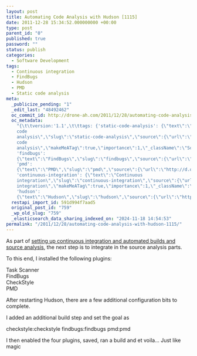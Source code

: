 ```yaml
---
layout: post
title: Automating Code Analysis with Hudson [1115]
date: 2011-12-28 15:34:52.000000000 +00:00
type: post
parent_id: "0"
published: true
password: ""
status: publish
categories:
  - Software Development
tags:
  - Continuous integration
  - FindBugs
  - Hudson
  - PMD
  - Static code analysis
meta:
  _publicize_pending: "1"
  _edit_last: "48492462"
  oc_commit_id: http://drone-ah.com/2011/12/28/automating-code-analysis-with-hudson-1115/1325086495
  oc_metadata:
    "{\t\tversion:'1.1',\t\ttags: {'static-code-analysis': {\"text\":\"Static
    code
    analysis\",\"slug\":\"static-code-analysis\",\"source\":{\"url\":\"http://d.opencalais.com/dochash-1/31a0e4fb-31a6-359b-b950-17b1d47017c2/SocialTag/1\",\"subjectURL\":null,\"type\":{\"url\":\"http://s.opencalais.com/1/type/tag/SocialTag\",\"name\":\"SocialTag\",\"_className\":\"ArtifactType\"},\"name\":\"Static
    code
    analysis\",\"makeMeATag\":true,\"importance\":1,\"_className\":\"SocialTag\",\"normalizedRelevance\":1},\"bucketName\":\"current\",\"bucketPlacement\":\"auto\",\"_className\":\"Tag\"},
    'findbugs':
    {\"text\":\"FindBugs\",\"slug\":\"findbugs\",\"source\":{\"url\":\"http://d.opencalais.com/dochash-1/31a0e4fb-31a6-359b-b950-17b1d47017c2/SocialTag/2\",\"subjectURL\":null,\"type\":{\"url\":\"http://s.opencalais.com/1/type/tag/SocialTag\",\"name\":\"SocialTag\",\"_className\":\"ArtifactType\"},\"name\":\"FindBugs\",\"makeMeATag\":true,\"importance\":1,\"_className\":\"SocialTag\",\"normalizedRelevance\":1},\"bucketName\":\"current\",\"bucketPlacement\":\"auto\",\"_className\":\"Tag\"},
    'pmd':
    {\"text\":\"PMD\",\"slug\":\"pmd\",\"source\":{\"url\":\"http://d.opencalais.com/dochash-1/31a0e4fb-31a6-359b-b950-17b1d47017c2/SocialTag/3\",\"subjectURL\":null,\"type\":{\"url\":\"http://s.opencalais.com/1/type/tag/SocialTag\",\"name\":\"SocialTag\",\"_className\":\"ArtifactType\"},\"name\":\"PMD\",\"makeMeATag\":true,\"importance\":1,\"_className\":\"SocialTag\",\"normalizedRelevance\":1},\"bucketName\":\"current\",\"bucketPlacement\":\"auto\",\"_className\":\"Tag\"},
    'continuous-integration': {\"text\":\"Continuous
    integration\",\"slug\":\"continuous-integration\",\"source\":{\"url\":\"http://d.opencalais.com/dochash-1/31a0e4fb-31a6-359b-b950-17b1d47017c2/SocialTag/4\",\"subjectURL\":null,\"type\":{\"url\":\"http://s.opencalais.com/1/type/tag/SocialTag\",\"name\":\"SocialTag\",\"_className\":\"ArtifactType\"},\"name\":\"Continuous
    integration\",\"makeMeATag\":true,\"importance\":1,\"_className\":\"SocialTag\",\"normalizedRelevance\":1},\"bucketName\":\"current\",\"bucketPlacement\":\"auto\",\"_className\":\"Tag\"},
    'hudson':
    {\"text\":\"Hudson\",\"slug\":\"hudson\",\"source\":{\"url\":\"http://d.opencalais.com/pershash-1/07845f25-13cd-3937-8b42-24eea2bd187c\",\"subjectURL\":null,\"type\":{\"url\":\"http://s.opencalais.com/1/type/em/e/Person\",\"name\":\"Person\",\"_className\":\"ArtifactType\"},\"name\":\"Hudson\",\"_className\":\"Entity\",\"rawRelevance\":0.857,\"normalizedRelevance\":0.857},\"bucketName\":\"current\",\"bucketPlacement\":\"auto\",\"_className\":\"Tag\"}}\t}"
  restapi_import_id: 591d994f7aad5
  original_post_id: "759"
  _wp_old_slug: "759"
  _elasticsearch_data_sharing_indexed_on: "2024-11-18 14:54:53"
permalink: "/2011/12/28/automating-code-analysis-with-hudson-1115/"
---
```


As part of
[setting up continuous integration and automated builds and source analysis](http://drone-ah.com/2011/12/28/hudson-jenkins-and-continuous-integration-1114/ "Hudson / Jenkins and Continuous Integration [1114]"),
the next step is to integrate in the source analysis parts.

To this end, I installed the following plugins:

Task Scanner\
FindBugs\
CheckStyle\
PMD

After restarting Hudson, there are a few additional configuration bits to
complete.

I added an additional build step and set the goal as

checkstyle:checkstyle findbugs:findbugs pmd:pmd

I then enabled the four plugins, saved, ran a build and et voila\... Just like
magic

 
